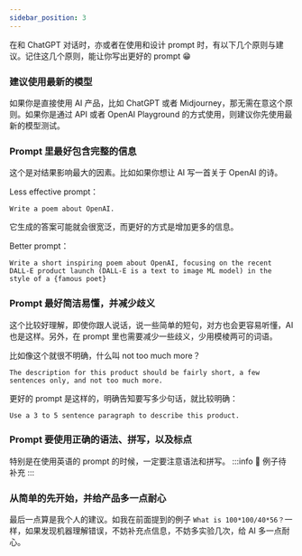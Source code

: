 ```yaml
---
sidebar_position: 3
---
```


在和 ChatGPT 对话时，亦或者在使用和设计 prompt 时，有以下几个原则与建议。记住这几个原则，能让你写出更好的 prompt 😁

### 建议使用最新的模型

如果你是直接使用 AI 产品，比如 ChatGPT 或者 Midjourney，那无需在意这个原则。如果你是通过 API 或者 OpenAI Playground 的方式使用，则建议你先使用最新的模型测试。

### Prompt 里最好包含完整的信息

这个是对结果影响最大的因素。比如如果你想让 AI 写一首关于 OpenAI 的诗。

Less effective prompt：

```other
Write a poem about OpenAI.
```

它生成的答案可能就会很宽泛，而更好的方式是增加更多的信息。

Better prompt：

```other
Write a short inspiring poem about OpenAI, focusing on the recent DALL-E product launch (DALL-E is a text to image ML model) in the style of a {famous poet}
```

### Prompt 最好简洁易懂，并减少歧义

这个比较好理解，即使你跟人说话，说一些简单的短句，对方也会更容易听懂，AI 也是这样。另外，在 prompt 里也需要减少一些歧义，少用模棱两可的词语。

比如像这个就很不明确，什么叫 not too much more？

```other
The description for this product should be fairly short, a few sentences only, and not too much more.
```

更好的 prompt 是这样的，明确告知要写多少句话，就比较明确：

```other
Use a 3 to 5 sentence paragraph to describe this product.
```

### Prompt 要使用正确的语法、拼写，以及标点

特别是在使用英语的 prompt 的时候，一定要注意语法和拼写。
:::info 🚧 
例子待补充
:::

### 从简单的先开始，并给产品多一点耐心

最后一点算是我个人的建议。如我在前面提到的例子 `What is 100*100/40*56？`一样，如果发现机器理解错误，不妨补充点信息，不妨多实验几次，给 AI 多一点耐心。

